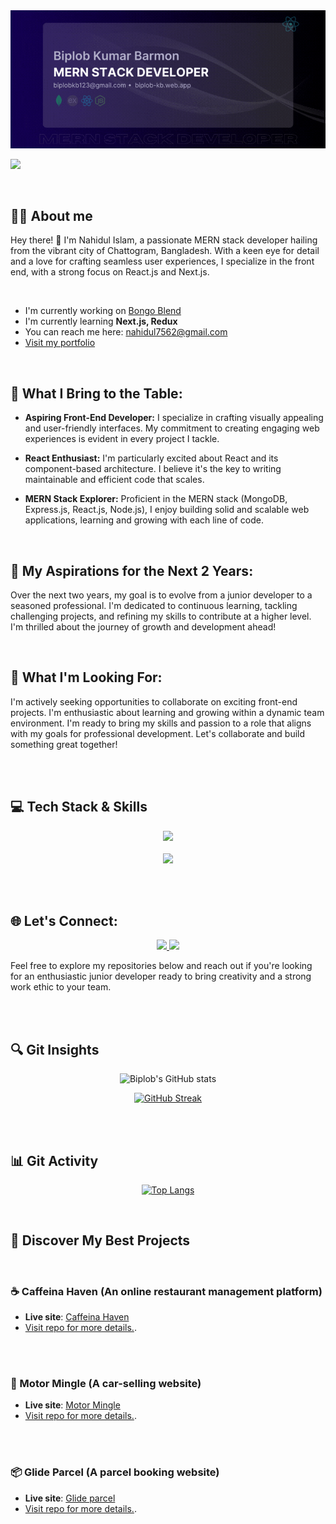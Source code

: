 <a href="https://www.linkedin.com/in/iamnahidul-islam/">
<img src="https://raw.githubusercontent.com/Biplob123121/Biplob123121/main/biplobGithubBanner.gif" />
</a>

<br>

![](https://komarev.com/ghpvc/?username=nahidul-fahim&color=blueviolet&style=for-the-badge)

<br>


## 🙋‍♂️ About me

Hey there! 👋 I'm Nahidul Islam, a passionate MERN stack developer hailing from the vibrant city of Chattogram, Bangladesh. With a keen eye for detail and a love for crafting seamless user experiences, I specialize in the front end, with a strong focus on React.js and Next.js.

<br>

* I'm currently working on [Bongo Blend](https://github.com/nahidul-fahim/bongo-blend "Bongo Blend Project")
* I'm currently learning **Next.js, Redux**
* You can reach me here: [nahidul7562@gmail.com](mailto:nahidul7562@gmail.com "Drop an email")
* [Visit my portfolio](https://nahidul-islam-fahim.web.app "Portfolio website")

<br>


## 🚀 What I Bring to the Table:

- **Aspiring Front-End Developer:** I specialize in crafting visually appealing and user-friendly interfaces. My commitment to creating engaging web experiences is evident in every project I tackle.

- **React Enthusiast:** I'm particularly excited about React and its component-based architecture. I believe it's the key to writing maintainable and efficient code that scales.

- **MERN Stack Explorer:** Proficient in the MERN stack (MongoDB, Express.js, React.js, Node.js), I enjoy building solid and scalable web applications, learning and growing with each line of code.

<br>

## 🌟 My Aspirations for the Next 2 Years:

Over the next two years, my goal is to evolve from a junior developer to a seasoned professional. I'm dedicated to continuous learning, tackling challenging projects, and refining my skills to contribute at a higher level. I'm thrilled about the journey of growth and development ahead!

<br>

## 💼 What I'm Looking For:

I'm actively seeking opportunities to collaborate on exciting front-end projects. I'm enthusiastic about learning and growing within a dynamic team environment. I'm ready to bring my skills and passion to a role that aligns with my goals for professional development. Let's collaborate and build something great together!

<br><br>


## 💻 Tech Stack & Skills

<p align="center">
  <img src="https://skillicons.dev/icons?i=js,ts,react,nextjs,redux,nodejs,express,mongodb,tailwind,css,html,firebase" />
  <br><br>
  <img src="https://skillicons.dev/icons?i=git,github,vscode,figma" />
</p>


<br><br>


## 🌐 Let's Connect:

<p align="center">

  <a href="https://www.linkedin.com/in/iamnahidul-islam/" target="_blank">
    <img src="https://skillicons.dev/icons?i=linkedin" />
  </a>

  <a href="https://twitter.com/nahidul_fahim_" target="_blank">
    <img src="https://skillicons.dev/icons?i=twitter" />
  </a>

</p>

Feel free to explore my repositories below and reach out if you're looking for an enthusiastic junior developer ready to bring creativity and a strong work ethic to your team.


<br><br>


## 🔍 Git Insights
<div align="center">

![Biplob's GitHub stats](https://github-readme-stats.vercel.app/api?username=Biplob123121&show_icons=true&theme=transparent)

[![GitHub Streak](https://streak-stats.demolab.com?user=Biplob123121&theme=transparent&hide_border=true&date_format=j%20M%5B%20Y%5D)](https://github.com/nahidul-fahim)



</div>


<br><br>


## 📊 Git Activity

<div align="center">


[![Top Langs](https://github-readme-stats.vercel.app/api/top-langs/?username=Biplob123121&layout=donut-vertical&theme=transparent)](https://github.com/Biplob123121)


</div>

<br>


## 🌈 Discover My Best Projects

<br>


### ☕ Caffeina Haven (An online restaurant management platform)

* **Live site**: [Caffeina Haven](https://caffeina-haven.web.app)
* [Visit repo for more details.](https://github.com/nahidul-fahim/caffeina-haven-client).


<br><br>


### 🚙 Motor Mingle (A car-selling website)

* **Live site**: [Motor Mingle](https://motor-mingle.web.app)
* [Visit repo for more details.](https://github.com/nahidul-fahim/motor-mingle-client).


<br><br>


### 📦 Glide Parcel (A parcel booking website)

* **Live site**: [Glide parcel](https://glide-parcel.web.app)
* [Visit repo for more details.](https://github.com/nahidul-fahim/glide-parcel-client).
